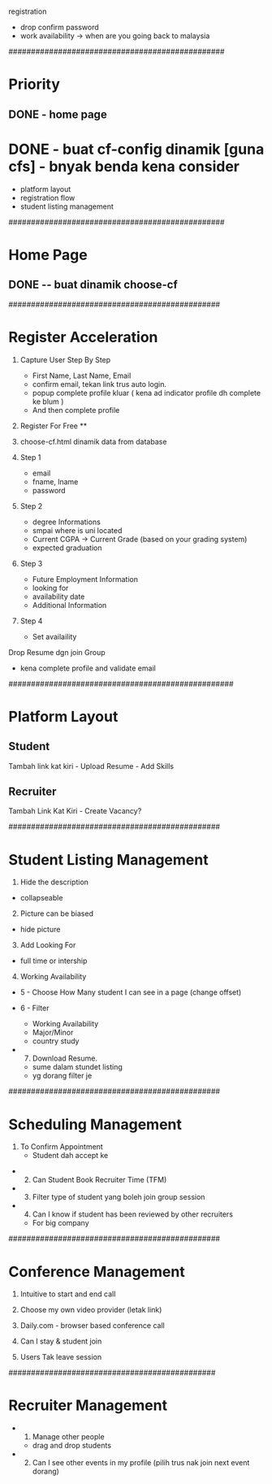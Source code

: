 #
registration
- drop confirm password
- work availability -> when are you going back to malaysia 

################################################
# Priority
## DONE - home page
# DONE - buat cf-config dinamik [guna cfs] - bnyak benda kena consider
- platform layout
- registration flow
- student listing management

################################################
# Home Page
## DONE -- buat dinamik choose-cf


###############################################
# Register Acceleration

1. Capture User Step By Step
    - First Name, Last Name, Email
    - confirm email, tekan link trus auto login.
    - popup complete profile kluar ( kena ad indicator profile dh complete ke blum )
    - And then complete profile

2. Register For Free **

3. choose-cf.html dinamik data from database

4. Step 1
    - email
    - fname, lname
    - password

5. Step 2
    - degree Informations
    - smpai where is uni located    
    - Current CGPA -> Current Grade (based on your grading system)
    - expected graduation

6. Step 3
    - Future Employment Information
    - looking for
    - availability date
    - Additional Information

7. Step 4
    - Set availaility

Drop Resume dgn join Group
- kena complete profile and validate email


##################################################
# Platform Layout

## Student 
Tambah link kat kiri
     - Upload Resume
     - Add Skills

## Recruiter
Tambah Link Kat Kiri
    - Create Vacancy?

###############################################
# Student Listing Management

1. Hide the description
- collapseable

2. Picture can be biased
- hide picture

3. Add Looking For
- full time or intership

4. Working Availability

* 5 - Choose How Many student I can see in a page (change offset)

* 6 - Filter
  - Working Availability
  - Major/Minor
  - country study

* 7. Download Resume.
    - sume dalam stundet listing
    - yg dorang filter je

###############################################
# Scheduling Management

1. To Confirm Appointment
    - Student dah accept ke

* 2. Can Student Book Recruiter Time (TFM)

* 3. Filter type of student yang boleh join group session

* 4. Can I know if student has been reviewed by other recruiters
    - For big company


###############################################
# Conference Management

1. Intuitive to start and end call

2. Choose my own video provider (letak link)

3. Daily.com - browser based conference call

4. Can I stay & student join

5. Users Tak leave session


##############################################
# Recruiter Management

* 1. Manage other people
    - drag and drop students

* 2. Can I see other events in my profile (pilih trus nak join next event dorang)